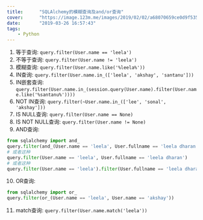 ```yaml
---
title:      "SQLAlchemy的模糊查询及and/or查询"
cover:      "https://image.123m.me/images/2019/02/02/a68070659ce0d9f5355bc2c3daf4e62c.md.png"
date:       "2019-03-26 16:57:43"
tags:
    - Python
---
```


1. 等于查询: `query.filter(User.name == 'leela')`
2. 不等于查询: `query.filter(User.name != 'leela')`
3. 模糊查询: `query.filter(User.name.like('%leela%'))`
4. IN查询: `query.filter(User.name.in_(['leela', 'akshay', 'santanu']))`
5. IN嵌套查询: `query.filter(User.name.in_(session.query(User.name).filter(User.name.like('%santanu%'))))`
6. NOT IN查询: `query.filter(~User.name.in_(['lee', 'sonal', 'akshay']))`
7. IS NULL查询: `query.filter(User.name == None)`
8. IS NOT NULL查询: `query.filter(User.name != None)`
9. AND查询:
```python
from sqlalchemy import and_
query.filter(and_(User.name == 'leela', User.fullname == 'leela dharan'))
# 或者这种
query.filter(User.name == 'leela', User.fullname == 'leela dharan')
# 或者这种
query.filter(User.name == 'leela').filter(User.fullname == 'leela dharan')
```
10. OR查询:
```python
from sqlalchemy import or_
query.filter(or_(User.name == 'leela', User.name == 'akshay'))
```
11. match查询: `query.filter(User.name.match('leela'))`